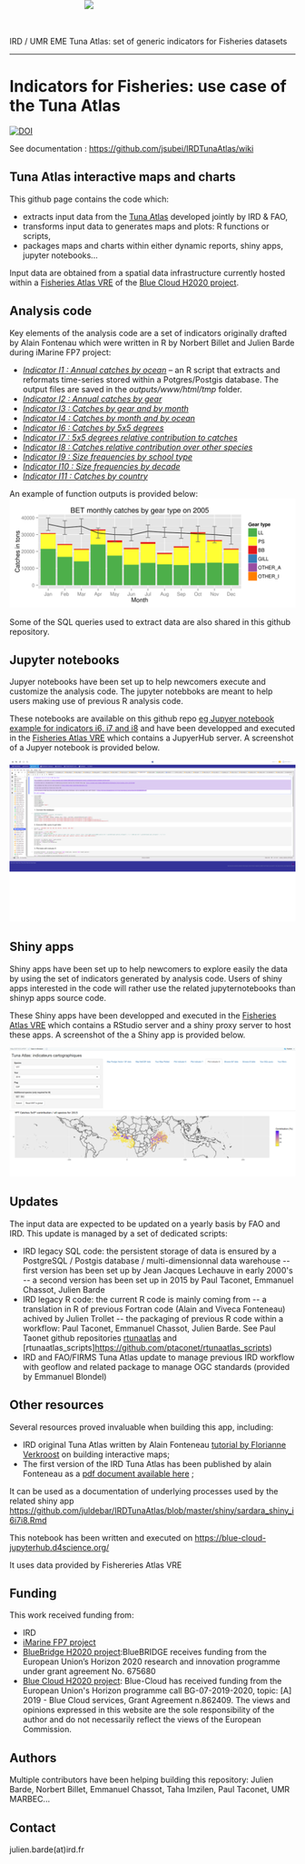 IRD / UMR EME Tuna Atlas: set of generic indicators for Fisheries datasets

---
# Indicators for Fisheries: use case of the Tuna Atlas
<img style="position: absolute; top: 0; right: 0; border: 0;" src="http://mdst-macroes.ird.fr/documentation/databases/Sardara/logos/logo_sardara_cmyk_vector.svg" width="600">

[![DOI](https://zenodo.org/badge/14426294.svg)](https://zenodo.org/badge/latestdoi/14426294)

See documentation : https://github.com/jsubei/IRDTunaAtlas/wiki


## Tuna Atlas interactive maps and charts

This github page contains the code which:
 - extracts input data from the [Tuna Atlas](https://) developed jointly by IRD & FAO,
 - transforms input data to generates maps and plots: R functions or scripts,
 - packages maps and charts within either dynamic reports, shiny apps, jupyter notebooks...

Input data are obtained from a spatial data infrastructure currently hosted within a [Fisheries Atlas VRE](https://blue-cloud.d4science.org/) of the [Blue Cloud H2020 project](https://www.blue-cloud.org/).


## Analysis code

Key elements of the analysis code are a set of indicators originally drafted by Alain Fontenau which were written in R by Norbert Billet and Julien Barde during iMarine FP7 project:
- *[Indicator I1 : Annual catches by ocean](https://github.com/jsubei/IRDTunaAtlas/wiki/Indicator-I1-%3A-Annual-catches-by-ocean)* – an R script that extracts and reformats time-series stored within a Potgres/Postgis database. The output files are saved in the *outputs/www/html/tmp* folder.
- *[Indicator I2 : Annual catches by gear](https://github.com/jsubei/IRDTunaAtlas/wiki/Indicator-I2-:-Annual-catches-by-gear)*
- *[Indicator I3 : Catches by gear and by month](https://github.com/jsubei/IRDTunaAtlas/wiki/Indicator-I3-:-Catches-by-gear-and-by-month)*
- *[Indicator I4 : Catches by month and by ocean](https://github.com/jsubei/IRDTunaAtlas/wiki/Indicator-I4-:-Catches-by-month-and-by-ocean)*
- *[Indicator I6 : Catches by 5x5 degrees](https://github.com/jsubei/IRDTunaAtlas/wiki/Indicator-I6-:-Catches-by-5x5-degrees)*
- *[Indicator I7 : 5x5 degrees relative contribution to catches](https://github.com/jsubei/IRDTunaAtlas/wiki/Indicator-I7-:-5x5-degrees-relative-contribution-to-catches)*
- *[Indicator I8 : Catches relative contribution over other species](https://github.com/jsubei/IRDTunaAtlas/wiki/Indicator-I8-:-Catches-relative-contribution-over-other-species)*
- *[Indicator I9 : Size frequencies by school type](https://github.com/jsubei/IRDTunaAtlas/wiki/Indicator-I9-:-Size-frequencies-by-school-type)*
- *[Indicator I10 : Size frequencies by decade](https://github.com/jsubei/IRDTunaAtlas/wiki/Indicator-I10-:-Size-frequencies-by-decade)*
- *[Indicator I11 : Catches by country](https://github.com/jsubei/IRDTunaAtlas/wiki/Indicator-I11-:-Catches-by-country)*

An example of function outputs is provided below:
![ggplot function output example](outputs/www/html/tmp/SpeciesByYearByMonthByGear/default/I3_BET_2005.png)

Some of the SQL queries used to extract data are also shared in this github repository.


## Jupyter notebooks

Jupyer notebooks have been set up to help newcomers execute and customize the analysis code. The jupyter notebboks are meant to help users making use of previous R analysis code.

These notebooks are available on this github repo [eg Jupyer notebook example for indicators i6, i7 and i8](https://github.com/juldebar/IRDTunaAtlas/blob/master/jupyter_notebook/sardara_notebook_i6i7i8.ipynb)
and have been developped and executed in the [Fisheries Atlas VRE](https://blue-cloud.d4science.org/) which contains a JupyerHub server. A screenshot of a Jupyer notebook is provided below.

![Jupyer notebook interface example](outputs/jupyter_notebook_example_i6i7i_BlueCloud.png)

## Shiny apps

Shiny apps  have been set up to help newcomers to explore easily the data by using the set of indicators generated by analysis code. Users of shiny apps interested in the code will rather use the related jupyternotebooks than shinyp apps source code.


These Shiny apps have been developped and executed in the [Fisheries Atlas VRE](https://) which contains a RStudio server and a shiny proxy server to host these apps.  A screenshot of the a Shiny app is provided below.

![Shiny app interface example](outputs/Shiny_app_i8_TunaAtlas.png)

## Updates

The input data are expected to be updated on a yearly basis by FAO and IRD. This update is managed by a set of dedicated scripts:
 - IRD legacy SQL code: the persistent storage of data is ensured by a PostgreSQL / Postgis database / multi-dimensionnal data warehouse
  -- first version has been set up by Jean Jacques Lechauve in early 2000's
  -- a second version has been set up in 2015 by Paul Taconet, Emmanuel Chassot, Julien Barde 
 - IRD legacy R code: the current R code is mainly coming from 
  -- a translation in R of previous Fortran code (Alain and Viveca Fonteneau) achived by Julien Trollet
  -- the packaging of previous R code within a workflow: Paul Taconet, Emmanuel Chassot, Julien Barde. See Paul Taonet github repositories [rtunaatlas](https://github.com/ptaconet/rtunaatlas) and [rtunaatlas_scripts]https://github.com/ptaconet/rtunaatlas_scripts)
 - IRD and FAO/FIRMS Tuna Atlas update to manage previous IRD workflow with geoflow and related package to manage OGC standards (provided by Emmanuel Blondel)

## Other resources

Several resources proved invaluable when building this app, including:
- IRD original Tuna Atlas written by Alain Fonteneau [tutorial by Florianne Verkroost](https://www.documentation.ird.fr/hor/fdi:010012425) on building interactive maps;
- The first version of the IRD Tuna Atlas has been published by alain Fonteneau as a [pdf document available here](https://horizon.documentation.ird.fr/exl-doc/pleins_textes/divers11-03/010012425.pdf) ;



It can be used as a documentation of underlying processes used by the related shiny app  https://github.com/juldebar/IRDTunaAtlas/blob/master/shiny/sardara_shiny_i6i7i8.Rmd

This notebook has been written and executed on https://blue-cloud-jupyterhub.d4science.org/ 

It uses data provided by Fishereries Atlas VRE




## Funding
This work received funding from:
 - IRD
 - [iMarine FP7 project](http://www.i-marine.eu/)
 - [BlueBridge H2020 project](https://www.bluebridge-vres.eu/):BlueBRIDGE receives funding from the European Union’s Horizon 2020 research and innovation programme under grant agreement No. 675680
 - [Blue Cloud H2020 project](https://www.blue-cloud.org/): Blue-Cloud has received funding from the European Union's Horizon programme call BG-07-2019-2020, topic: [A] 2019 - Blue Cloud services, Grant Agreement n.862409. The views and opinions expressed in this website are the sole responsibility of the author and do not necessarily reflect the views of the European Commission.


## Authors
Multiple contributors have been helping building this repository: Julien Barde, Norbert Billet, Emmanuel Chassot, Taha Imzilen, Paul Taconet, UMR MARBEC...


## Contact
julien.barde(at)ird.fr
